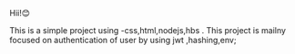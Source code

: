 Hii!😊

This is a simple project using -css,html,nodejs,hbs .
This project is mailny focused on authentication of user by using jwt ,hashing,env;
